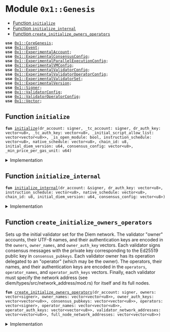 
<a name="0x1_Genesis"></a>

# Module `0x1::Genesis`



-  [Function `initialize`](#0x1_Genesis_initialize)
-  [Function `initialize_internal`](#0x1_Genesis_initialize_internal)
-  [Function `create_initialize_owners_operators`](#0x1_Genesis_create_initialize_owners_operators)


<pre><code><b>use</b> <a href="../../../../../../../experimental/releases/artifacts/current/build/CoreFramework/docs/CoreGenesis.md#0x1_CoreGenesis">0x1::CoreGenesis</a>;
<b>use</b> <a href="../../../../../../../experimental/releases/artifacts/current/build/MoveStdlib/docs/Event.md#0x1_Event">0x1::Event</a>;
<b>use</b> <a href="ExperimentalAccount.md#0x1_ExperimentalAccount">0x1::ExperimentalAccount</a>;
<b>use</b> <a href="ExperimentalConsensusConfig.md#0x1_ExperimentalConsensusConfig">0x1::ExperimentalConsensusConfig</a>;
<b>use</b> <a href="ExperimentalParallelExecutionConfig.md#0x1_ExperimentalParallelExecutionConfig">0x1::ExperimentalParallelExecutionConfig</a>;
<b>use</b> <a href="ExperimentalVMConfig.md#0x1_ExperimentalVMConfig">0x1::ExperimentalVMConfig</a>;
<b>use</b> <a href="ExperimentalValidatorConfig.md#0x1_ExperimentalValidatorConfig">0x1::ExperimentalValidatorConfig</a>;
<b>use</b> <a href="ExperimentalValidatorOperatorConfig.md#0x1_ExperimentalValidatorOperatorConfig">0x1::ExperimentalValidatorOperatorConfig</a>;
<b>use</b> <a href="ExperimentalValidatorSet.md#0x1_ExperimentalValidatorSet">0x1::ExperimentalValidatorSet</a>;
<b>use</b> <a href="ExperimentalVersion.md#0x1_ExperimentalVersion">0x1::ExperimentalVersion</a>;
<b>use</b> <a href="../../../../../../../experimental/releases/artifacts/current/build/MoveStdlib/docs/Signer.md#0x1_Signer">0x1::Signer</a>;
<b>use</b> <a href="../../../../../../../experimental/releases/artifacts/current/build/CoreFramework/docs/ValidatorConfig.md#0x1_ValidatorConfig">0x1::ValidatorConfig</a>;
<b>use</b> <a href="../../../../../../../experimental/releases/artifacts/current/build/CoreFramework/docs/ValidatorOperatorConfig.md#0x1_ValidatorOperatorConfig">0x1::ValidatorOperatorConfig</a>;
<b>use</b> <a href="../../../../../../../experimental/releases/artifacts/current/build/MoveStdlib/docs/Vector.md#0x1_Vector">0x1::Vector</a>;
</code></pre>



<a name="0x1_Genesis_initialize"></a>

## Function `initialize`



<pre><code><b>fun</b> <a href="Genesis.md#0x1_Genesis_initialize">initialize</a>(dr_account: signer, _tc_account: signer, dr_auth_key: vector&lt;u8&gt;, _tc_auth_key: vector&lt;u8&gt;, _initial_script_allow_list: vector&lt;vector&lt;u8&gt;&gt;, _is_open_module: bool, instruction_schedule: vector&lt;u8&gt;, native_schedule: vector&lt;u8&gt;, chain_id: u8, initial_diem_version: u64, consensus_config: vector&lt;u8&gt;, _min_price_per_gas_unit: u64)
</code></pre>



<details>
<summary>Implementation</summary>


<pre><code><b>fun</b> <a href="Genesis.md#0x1_Genesis_initialize">initialize</a>(
    dr_account: signer,
    _tc_account: signer,
    dr_auth_key: vector&lt;u8&gt;,
    _tc_auth_key: vector&lt;u8&gt;,
    _initial_script_allow_list: vector&lt;vector&lt;u8&gt;&gt;,
    _is_open_module: bool,
    instruction_schedule: vector&lt;u8&gt;,
    native_schedule: vector&lt;u8&gt;,
    chain_id: u8,
    initial_diem_version: u64,
    consensus_config: vector&lt;u8&gt;,
    _min_price_per_gas_unit: u64,
) {
    <a href="Genesis.md#0x1_Genesis_initialize_internal">initialize_internal</a>(
        &dr_account,
        dr_auth_key,
        instruction_schedule,
        native_schedule,
        chain_id,
        initial_diem_version,
        consensus_config,
    )
}
</code></pre>



</details>

<a name="0x1_Genesis_initialize_internal"></a>

## Function `initialize_internal`



<pre><code><b>fun</b> <a href="Genesis.md#0x1_Genesis_initialize_internal">initialize_internal</a>(dr_account: &signer, dr_auth_key: vector&lt;u8&gt;, instruction_schedule: vector&lt;u8&gt;, native_schedule: vector&lt;u8&gt;, chain_id: u8, initial_diem_version: u64, consensus_config: vector&lt;u8&gt;)
</code></pre>



<details>
<summary>Implementation</summary>


<pre><code><b>fun</b> <a href="Genesis.md#0x1_Genesis_initialize_internal">initialize_internal</a>(
    dr_account: &signer,
    dr_auth_key: vector&lt;u8&gt;,
    instruction_schedule: vector&lt;u8&gt;,
    native_schedule: vector&lt;u8&gt;,
    chain_id: u8,
    initial_diem_version: u64,
    consensus_config: vector&lt;u8&gt;,
) {
    <a href="ExperimentalAccount.md#0x1_ExperimentalAccount_initialize">ExperimentalAccount::initialize</a>(dr_account, x"00000000000000000000000000000000");

    // Pad the event counter for the Diem Root account <b>to</b> match DPN. This
    // _MUST_ match the new epoch event counter otherwise all manner of
    // things start <b>to</b> <b>break</b>.
    <a href="../../../../../../../experimental/releases/artifacts/current/build/MoveStdlib/docs/Event.md#0x1_Event_destroy_handle">Event::destroy_handle</a>(<a href="../../../../../../../experimental/releases/artifacts/current/build/MoveStdlib/docs/Event.md#0x1_Event_new_event_handle">Event::new_event_handle</a>&lt;u64&gt;(dr_account));
    <a href="../../../../../../../experimental/releases/artifacts/current/build/MoveStdlib/docs/Event.md#0x1_Event_destroy_handle">Event::destroy_handle</a>(<a href="../../../../../../../experimental/releases/artifacts/current/build/MoveStdlib/docs/Event.md#0x1_Event_new_event_handle">Event::new_event_handle</a>&lt;u64&gt;(dr_account));
    <a href="../../../../../../../experimental/releases/artifacts/current/build/MoveStdlib/docs/Event.md#0x1_Event_destroy_handle">Event::destroy_handle</a>(<a href="../../../../../../../experimental/releases/artifacts/current/build/MoveStdlib/docs/Event.md#0x1_Event_new_event_handle">Event::new_event_handle</a>&lt;u64&gt;(dr_account));

    // Consensus config setup
    <a href="ExperimentalConsensusConfig.md#0x1_ExperimentalConsensusConfig_initialize">ExperimentalConsensusConfig::initialize</a>(dr_account);
    // Parallel execution config setup
    <a href="ExperimentalParallelExecutionConfig.md#0x1_ExperimentalParallelExecutionConfig_initialize_parallel_execution">ExperimentalParallelExecutionConfig::initialize_parallel_execution</a>(dr_account);
    <a href="ExperimentalValidatorSet.md#0x1_ExperimentalValidatorSet_initialize_validator_set">ExperimentalValidatorSet::initialize_validator_set</a>(dr_account);
    <a href="ExperimentalVersion.md#0x1_ExperimentalVersion_initialize">ExperimentalVersion::initialize</a>(dr_account, initial_diem_version);

    // Rotate auth keys for DiemRoot account <b>to</b> the given
    // values
    <a href="ExperimentalAccount.md#0x1_ExperimentalAccount_rotate_authentication_key">ExperimentalAccount::rotate_authentication_key</a>(dr_account, dr_auth_key);
    <a href="ExperimentalVMConfig.md#0x1_ExperimentalVMConfig_initialize">ExperimentalVMConfig::initialize</a>(
        dr_account,
        instruction_schedule,
        native_schedule,
    );

    <a href="ExperimentalConsensusConfig.md#0x1_ExperimentalConsensusConfig_set">ExperimentalConsensusConfig::set</a>(dr_account, consensus_config);

    <a href="ExperimentalValidatorConfig.md#0x1_ExperimentalValidatorConfig_initialize">ExperimentalValidatorConfig::initialize</a>(dr_account);
    <a href="ExperimentalValidatorOperatorConfig.md#0x1_ExperimentalValidatorOperatorConfig_initialize">ExperimentalValidatorOperatorConfig::initialize</a>(dr_account);

    // this needs <b>to</b> be called at the very end
    <a href="../../../../../../../experimental/releases/artifacts/current/build/CoreFramework/docs/CoreGenesis.md#0x1_CoreGenesis_init">CoreGenesis::init</a>(dr_account, chain_id);
}
</code></pre>



</details>

<a name="0x1_Genesis_create_initialize_owners_operators"></a>

## Function `create_initialize_owners_operators`

Sets up the initial validator set for the Diem network.
The validator "owner" accounts, their UTF-8 names, and their authentication
keys are encoded in the <code>owners</code>, <code>owner_names</code>, and <code>owner_auth_key</code> vectors.
Each validator signs consensus messages with the private key corresponding to the Ed25519
public key in <code>consensus_pubkeys</code>.
Each validator owner has its operation delegated to an "operator" (which may be
the owner). The operators, their names, and their authentication keys are encoded
in the <code>operators</code>, <code>operator_names</code>, and <code>operator_auth_keys</code> vectors.
Finally, each validator must specify the network address
(see diem/types/src/network_address/mod.rs) for itself and its full nodes.


<pre><code><b>fun</b> <a href="Genesis.md#0x1_Genesis_create_initialize_owners_operators">create_initialize_owners_operators</a>(dr_account: signer, owners: vector&lt;signer&gt;, owner_names: vector&lt;vector&lt;u8&gt;&gt;, owner_auth_keys: vector&lt;vector&lt;u8&gt;&gt;, consensus_pubkeys: vector&lt;vector&lt;u8&gt;&gt;, operators: vector&lt;signer&gt;, operator_names: vector&lt;vector&lt;u8&gt;&gt;, operator_auth_keys: vector&lt;vector&lt;u8&gt;&gt;, validator_network_addresses: vector&lt;vector&lt;u8&gt;&gt;, full_node_network_addresses: vector&lt;vector&lt;u8&gt;&gt;)
</code></pre>



<details>
<summary>Implementation</summary>


<pre><code><b>fun</b> <a href="Genesis.md#0x1_Genesis_create_initialize_owners_operators">create_initialize_owners_operators</a>(
    dr_account: signer,
    owners: vector&lt;signer&gt;,
    owner_names: vector&lt;vector&lt;u8&gt;&gt;,
    owner_auth_keys: vector&lt;vector&lt;u8&gt;&gt;,
    consensus_pubkeys: vector&lt;vector&lt;u8&gt;&gt;,
    operators: vector&lt;signer&gt;,
    operator_names: vector&lt;vector&lt;u8&gt;&gt;,
    operator_auth_keys: vector&lt;vector&lt;u8&gt;&gt;,
    validator_network_addresses: vector&lt;vector&lt;u8&gt;&gt;,
    full_node_network_addresses: vector&lt;vector&lt;u8&gt;&gt;,
) {
    <b>let</b> num_owners = <a href="../../../../../../../experimental/releases/artifacts/current/build/MoveStdlib/docs/Vector.md#0x1_Vector_length">Vector::length</a>(&owners);
    <b>let</b> num_owner_names = <a href="../../../../../../../experimental/releases/artifacts/current/build/MoveStdlib/docs/Vector.md#0x1_Vector_length">Vector::length</a>(&owner_names);
    <b>assert</b>!(num_owners == num_owner_names, 0);
    <b>let</b> num_owner_keys = <a href="../../../../../../../experimental/releases/artifacts/current/build/MoveStdlib/docs/Vector.md#0x1_Vector_length">Vector::length</a>(&owner_auth_keys);
    <b>assert</b>!(num_owner_names == num_owner_keys, 0);
    <b>let</b> num_operators = <a href="../../../../../../../experimental/releases/artifacts/current/build/MoveStdlib/docs/Vector.md#0x1_Vector_length">Vector::length</a>(&operators);
    <b>assert</b>!(num_owner_keys == num_operators, 0);
    <b>let</b> num_operator_names = <a href="../../../../../../../experimental/releases/artifacts/current/build/MoveStdlib/docs/Vector.md#0x1_Vector_length">Vector::length</a>(&operator_names);
    <b>assert</b>!(num_operators == num_operator_names, 0);
    <b>let</b> num_operator_keys = <a href="../../../../../../../experimental/releases/artifacts/current/build/MoveStdlib/docs/Vector.md#0x1_Vector_length">Vector::length</a>(&operator_auth_keys);
    <b>assert</b>!(num_operator_names == num_operator_keys, 0);
    <b>let</b> num_validator_network_addresses = <a href="../../../../../../../experimental/releases/artifacts/current/build/MoveStdlib/docs/Vector.md#0x1_Vector_length">Vector::length</a>(&validator_network_addresses);
    <b>assert</b>!(num_operator_keys == num_validator_network_addresses, 0);
    <b>let</b> num_full_node_network_addresses = <a href="../../../../../../../experimental/releases/artifacts/current/build/MoveStdlib/docs/Vector.md#0x1_Vector_length">Vector::length</a>(&full_node_network_addresses);
    <b>assert</b>!(num_validator_network_addresses == num_full_node_network_addresses, 0);

    <b>let</b> i = 0;
    <b>let</b> dummy_auth_key_prefix = x"00000000000000000000000000000000";
    <b>while</b> (i &lt; num_owners) {
        <b>let</b> owner = <a href="../../../../../../../experimental/releases/artifacts/current/build/MoveStdlib/docs/Vector.md#0x1_Vector_borrow">Vector::borrow</a>(&owners, i);
        <b>let</b> owner_address = <a href="../../../../../../../experimental/releases/artifacts/current/build/MoveStdlib/docs/Signer.md#0x1_Signer_address_of">Signer::address_of</a>(owner);
        <b>let</b> owner_name = *<a href="../../../../../../../experimental/releases/artifacts/current/build/MoveStdlib/docs/Vector.md#0x1_Vector_borrow">Vector::borrow</a>(&owner_names, i);
        // create each validator account and rotate its auth key <b>to</b> the correct value
        <a href="ExperimentalAccount.md#0x1_ExperimentalAccount_create_validator_account">ExperimentalAccount::create_validator_account</a>(
            &dr_account, owner_address, <b>copy</b> dummy_auth_key_prefix, owner_name
        );

        <b>let</b> owner_auth_key = *<a href="../../../../../../../experimental/releases/artifacts/current/build/MoveStdlib/docs/Vector.md#0x1_Vector_borrow">Vector::borrow</a>(&owner_auth_keys, i);
        <a href="ExperimentalAccount.md#0x1_ExperimentalAccount_rotate_authentication_key">ExperimentalAccount::rotate_authentication_key</a>(owner, owner_auth_key);

        <b>let</b> operator = <a href="../../../../../../../experimental/releases/artifacts/current/build/MoveStdlib/docs/Vector.md#0x1_Vector_borrow">Vector::borrow</a>(&operators, i);
        <b>let</b> operator_address = <a href="../../../../../../../experimental/releases/artifacts/current/build/MoveStdlib/docs/Signer.md#0x1_Signer_address_of">Signer::address_of</a>(operator);
        <b>let</b> operator_name = *<a href="../../../../../../../experimental/releases/artifacts/current/build/MoveStdlib/docs/Vector.md#0x1_Vector_borrow">Vector::borrow</a>(&operator_names, i);
        // create the operator account + rotate its auth key <b>if</b> it does not already exist
        <b>if</b> (!<a href="ExperimentalAccount.md#0x1_ExperimentalAccount_exists_at">ExperimentalAccount::exists_at</a>(operator_address)) {
            <a href="ExperimentalAccount.md#0x1_ExperimentalAccount_create_validator_operator_account">ExperimentalAccount::create_validator_operator_account</a>(
                &dr_account, operator_address, <b>copy</b> dummy_auth_key_prefix, <b>copy</b> operator_name
            );
            <b>let</b> operator_auth_key = *<a href="../../../../../../../experimental/releases/artifacts/current/build/MoveStdlib/docs/Vector.md#0x1_Vector_borrow">Vector::borrow</a>(&operator_auth_keys, i);
            <a href="ExperimentalAccount.md#0x1_ExperimentalAccount_rotate_authentication_key">ExperimentalAccount::rotate_authentication_key</a>(operator, operator_auth_key);
        };
        // assign the operator <b>to</b> its validator
        <b>assert</b>!(<a href="../../../../../../../experimental/releases/artifacts/current/build/CoreFramework/docs/ValidatorOperatorConfig.md#0x1_ValidatorOperatorConfig_get_human_name">ValidatorOperatorConfig::get_human_name</a>(operator_address) == operator_name, 0);
        <a href="../../../../../../../experimental/releases/artifacts/current/build/CoreFramework/docs/ValidatorConfig.md#0x1_ValidatorConfig_set_operator">ValidatorConfig::set_operator</a>(owner, operator_address);

        // <b>use</b> the operator account set up the validator config
        <b>let</b> validator_network_address = *<a href="../../../../../../../experimental/releases/artifacts/current/build/MoveStdlib/docs/Vector.md#0x1_Vector_borrow">Vector::borrow</a>(&validator_network_addresses, i);
        <b>let</b> full_node_network_address = *<a href="../../../../../../../experimental/releases/artifacts/current/build/MoveStdlib/docs/Vector.md#0x1_Vector_borrow">Vector::borrow</a>(&full_node_network_addresses, i);
        <b>let</b> consensus_pubkey = *<a href="../../../../../../../experimental/releases/artifacts/current/build/MoveStdlib/docs/Vector.md#0x1_Vector_borrow">Vector::borrow</a>(&consensus_pubkeys, i);
        <a href="../../../../../../../experimental/releases/artifacts/current/build/CoreFramework/docs/ValidatorConfig.md#0x1_ValidatorConfig_set_config">ValidatorConfig::set_config</a>(
            operator,
            owner_address,
            consensus_pubkey,
            validator_network_address,
            full_node_network_address
        );

        // finally, add this validator <b>to</b> the validator set
        <a href="ExperimentalValidatorSet.md#0x1_ExperimentalValidatorSet_add_validator">ExperimentalValidatorSet::add_validator</a>(&dr_account, owner_address);

        i = i + 1;
    }
}
</code></pre>



</details>
